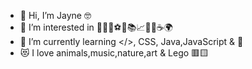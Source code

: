 - 👋 Hi, I’m Jayne 🤓
- 👀 I’m interested in 🎨🎸📸⚽🎥📚📈🍟🌿☕🌍
- 🌱 I’m currently learning </>, CSS, Java,JavaScript & 🐍
- 😻 I love animals,music,nature,art & Lego 🟥🟨

<!---
mjledif/mjledif is a ✨ special ✨ repository because its `README.md` (this file) appears on your GitHub profile.
You can click the Preview link to take a look at your changes.
--->
